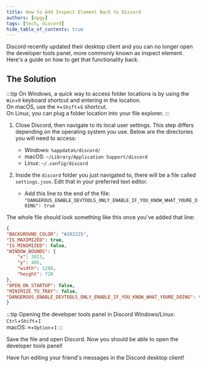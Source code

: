 ```yaml
---
title: How to Add Inspect Element Back to Discord
authors: [npgy]
tags: [tech, discord]
hide_table_of_contents: true
---
```


Discord recently updated their desktop client and you can no longer open the developer tools panel, more commonly known as inspect element. Here's a guide on how to get that functionality back.

<!--truncate-->

## The Solution
:::tip On Windows, a quick way to access folder locations is by using the `Win`+`R` keyboard shortcut and entering in the location.  
On macOS, use the `⌘`+`Shift`+`G` shortcut.  
On Linux, you can plug a folder location into your file explorer.
:::
1. Close Discord, then navigate to its local user settings. This step differs depending on the operating system you use. Below are the directories you will need to access:
    - Windows: `%appdata%/discord/`
    - macOS: `~/Library/Application Support/discord`
    - Linux: `~/.config/discord`

2. Inside the `discord` folder you just navigated to, there will be a file called `settings.json`. Edit that in your preferred text editor.
    - Add this line to the end of the file: `"DANGEROUS_ENABLE_DEVTOOLS_ONLY_ENABLE_IF_YOU_KNOW_WHAT_YOURE_DOING": true`  

The whole file should look something like this once you've added that line:
```json
{
"BACKGROUND_COLOR": "#202225",
"IS_MAXIMIZED": true,
"IS_MINIMIZED": false,
"WINDOW_BOUNDS": {
    "x": 3023,
    "y": 405,
    "width": 1280,
    "height": 720
},
"OPEN_ON_STARTUP": false,
"MINIMIZE_TO_TRAY": false,
"DANGEROUS_ENABLE_DEVTOOLS_ONLY_ENABLE_IF_YOU_KNOW_WHAT_YOURE_DOING": true
}
```
  
:::tip Opening the developer tools panel in Discord
Windows/Linux: `Ctrl`+`Shift`+`I`  
macOS: `⌘`+`Option`+`I`
:::

Save the file and open Discord. Now you should be able to open the developer tools panel!

Have fun editing your friend's messages in the Discord desktop client!